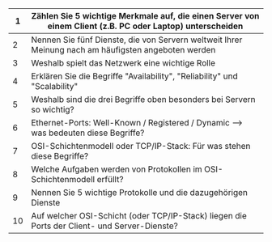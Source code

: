 | 1  | Zählen Sie 5 wichtige Merkmale auf, die einen Server von einem Client (z.B. PC oder Laptop) unterscheiden |
|----|-----------------------------------------------------------------------------------------------------------|
| 2  | Nennen Sie fünf Dienste, die von Servern weltweit Ihrer Meinung nach am häufigsten angeboten werden       |
| 3  | Weshalb spielt das Netzwerk eine wichtige Rolle                                                           |
| 4  | Erklären Sie die Begriffe "Availability", "Reliability" und "Scalability"                                 |
| 5  | Weshalb sind die drei Begriffe oben besonders bei Servern so wichtig?                                     |
| 6  | Ethernet-Ports: Well-Known / Registered / Dynamic --> was bedeuten diese Begriffe?                        |
| 7  | OSI-Schichtenmodell oder TCP/IP-Stack: Für was stehen diese Begriffe?                                     |
| 8  | Welche Aufgaben werden von Protokollen im OSI-Schichtenmodell erfüllt?                                    |
| 9  | Nennen Sie 5 wichtige Protokolle und die dazugehörigen Dienste                                            |
| 10 | Auf welcher OSI-Schicht (oder TCP/IP-Stack) liegen die Ports der Client- und Server-Dienste?              |